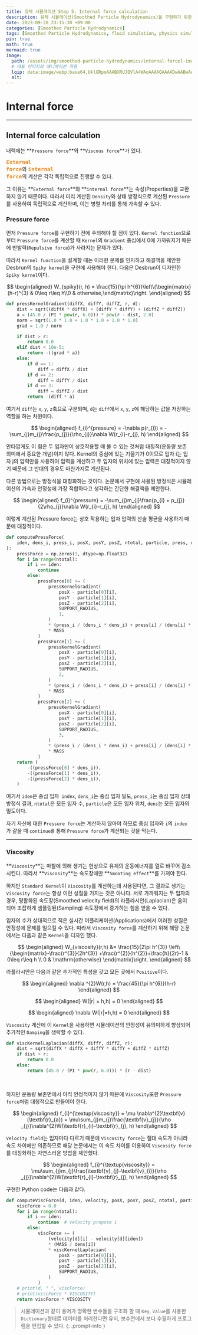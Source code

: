 ```yaml
---
title: 유체 시뮬레이션 Step 5. Internal force calculation
description: 유체 시뮬레이션(Smoothed Particle Hydrodynamics)을 구현하기 위한 다섯 번째 걸음
date: 2023-09-20 23:15:30 +09:00
categories: [Smoothed Particle Hydrodynamics]
tags: [Smoothed Particle Hydrodynamics, fluid simulation, physics simulation, 유체 시뮬레이션, fluid, 유체, 물리 시뮬레이션, 입자 시뮬레이션, Particles, 입자, SPH]
pin: true
math: true
mermaid: true
image:
  path: /assets/img/smoothed-particle-hydrodynamics/internal-forcel-image.png
  # 대표 이미지의 애니메이션 적용
  lqip: data:image/webp;base64,UklGRpoAAABXRUJQVlA4WAoAAAAQAAAADwAABwAAQUxQSDIAAAARL0AmbZurmr57yyIiqE8oiG0bejIYEQTgqiDA9vqnsUSI6H+oAERp2HZ65qP/VIAWAFZQOCBCAAAA8AEAnQEqEAAIAAVAfCWkAALp8sF8rgRgAP7o9FDvMCkMde9PK7euH5M1m6VWoDXf2FkP3BqV0ZYbO6NA/VFIAAAA
  alt:
---
```

<!--  -->
# **Internal force**
<hr>

## Internal force calculation <br>

내력에는 **`Pressure force`**와 **`Viscous force`**가 있다.

<span style="color: rgb(255,128,0)"><code><big><b>External force</b></big></code></span>와 <span style="color: rgb(255,128,0)"><code><big><b>internal force</b></big></code></span>의 계산은 각각 독립적으로 진행할 수 있다.

그 이유는 **`External force`**와 **`internal force`**는 속성(Properties)을 교환하지 않기 때문이다. 따라서 미리 계산된 `Density`와 상태 방정식으로 계산된 `Pressure`를 사용하여 독립적으로 계산하며, 이는 병렬 처리를 통해 가속할 수 있다.

### **Pressure force**

먼저 `Pressure force`를 구현하기 전에 주의해야 할 점이 있다.
`Kernel function`으로부터 `Pressure force`를 계산할 때 `Kernel`의 `Gradient` 중심에서 0에 가까워지기 때문에 반발력(`Repulsive force`)가 사라지는 문제가 있다.

따라서 `Kernel function`을 설계할 때는 이러한 문제를 인지하고 해결책을 제안한 Desbrun의 `Spiky kernel`을 구현에 사용해야 한다.
다음은 Desbrun이 디자인한 `Spiky kernel`이다.

$$
\begin{aligned}
  W_{spiky}(r, h) = \frac{15}{\pi h^{6}}\left\{\begin{matrix}(h-r)^{3} & 0\leq r\leq h\\0 & otherwise,\end{matrix}\right.
\end{aligned}
$$


```python
def pressKernelGradient(diffX, diffY, diffZ, r, d):
    dist = sqrt((diffX * diffX) + (diffY * diffY) + (diffZ * diffZ))
    a = (45.0 / (PI * pow(r, 6.0))) * pow(r - dist, 2.0)
    norm = sqrt(1.0 * 1.0 + 1.0 * 1.0 + 1.0 * 1.0)
    grad = 1.0 / norm

    if dist > r:
        return 0.0
    elif dist < 10e-5:
        return -((grad * a))
    else:
        if d == 1:
            diff = diffX / dist
        if d == 2:
            diff = diffY / dist
        if d == 3:
            diff = diffZ / dist
        return -(diff * a)
```

여기서 `diff`는 `x`, `y`, `z`축으로 구분되며, `d`는 `diff`에서 `x`, `y`, `z`에 해당하는 값을 저장하는 역할을 하는 차원이다.

$$
\begin{aligned}
  f_{i}^{pressure} = -\nabla p(r_{i}) = -\sum_{j}m_{j}\frac{p_{j}}{\rho_{j}}\nabla W(r_{i}-r_{j}, h)
\end{aligned}
$$


안타깝게도 이 힘은 두 입자만이 상호작용할 때 볼 수 있는 것처럼 대칭적(운동량 보존 의미에서 중요한 개념)이지 않다. Kernel의 중심에 있는 기울기가 0이므로 입자 i는 입자 j의 압력만을 사용하여 압력을 계산하고 두 입자의 위치에 있는 압력은 대칭적이지 않기 때문에 그 반대의 경우도 마찬가지로 계산된다.

다른 방법으로는 방정식을 대칭화하는 것이다. 논문에서 구현에 사용된 방정식은 시뮬레이션의 가속과 안정성에 가장 적합하다고 생각하는 간단한 해결책을 제안한다.

$$
\begin{aligned}
  f_{i}^{pressure} = -\sum_{j}m_{j}\frac{p_{i} + p_{j}}{2\rho_{j}}\nabla W(r_{i}-r_{j}, h)
\end{aligned}
$$

이렇게 계산된 Pressure force는 상호 작용하는 입자 압력의 산술 평균을 사용하기 때문에 대칭적이다.
<br>
```python
def computePressForce(
    iden, dens_i, press_i, posX, posY, posZ, ntotal, particle, press, dens
):
    pressForce = np.zeros(3, dtype=np.float32)
    for i in range(ntotal):
        if i == iden:
            continue
        else:
            pressForce[0] += (
                pressKernelGradient(
                    posX - particle[0][i],
                    posY - particle[1][i],
                    posZ - particle[2][i],
                    SUPPORT_RADIUS,
                    1,
                )
                * (press_i / (dens_i * dens_i) + press[i] / (dens[i] * dens[i]))
                * MASS
            )
            pressForce[1] += (
                pressKernelGradient(
                    posX - particle[0][i],
                    posY - particle[1][i],
                    posZ - particle[2][i],
                    SUPPORT_RADIUS,
                    2,
                )
                * (press_i / (dens_i * dens_i) + press[i] / (dens[i] * dens[i]))
                * MASS
            )
            pressForce[2] += (
                pressKernelGradient(
                    posX - particle[0][i],
                    posY - particle[1][i],
                    posZ - particle[2][i],
                    SUPPORT_RADIUS,
                    3,
                )
                * (press_i / (dens_i * dens_i) + press[i] / (dens[i] * dens[i]))
                * MASS
            )
    return (
        -((pressForce[0] * dens_i)),
        -((pressForce[1] * dens_i)),
        -((pressForce[2] * dens_i)),
    )
```

여기서 `iden`은 중심 입자` index`, `dens_i`는 중심 입자 밀도, `press_i`는 중심 입자 상태 방정식 결과, `ntotal`은 모든 입자 수, `particle`은 모든 입자 위치, `dens`는 모든 입자의 밀도이다.

자기 자신에 대한 `Pressure force`는 계산하지 않아야 하므로 중심 입자와 `i`의 `index`가 같을 때 `continue를` 통해 `Pressure force`가 계산되는 것을 막는다.

<hr>

### **Viscosity**

**`Viscosity`**는 마찰에 의해 생기는 현상으로 유체의 운동에너지를 열로 바꾸어 감소시킨다. 따라서 **`Viscosity`**는 속도장에만 **`Smooting effect`**를 가져야 한다.

하지만 `Standard Kernel`이 `Viscosity`를 계산하는데 사용된다면, 그 결과로 생기는 `Viscosity force`는 항상 이런 성질을 가지는 것은 아니다. 서로 가까워지는 두 입자의 경우, 평활화된 속도장(Smoothed velocity field)의 라플라시안(Laplacian)은 음이 되어 조잡하게 샘플링된(Sampling) 속도장에서 증가하는 힘을 얻을 수 있다.

입자의 수가 상대적으로 적은 실시간 어플리케이션(Applications)에서 이러한 성질은 안정성에 문제를 일으킬 수 있다. 따라서 `Viscosity force`를 계산하기 위해 해당 논문에서는 다음과 같은 `Kernel`을 디자인 했다.

$$
\begin{aligned}
  W_{viscosity}(r,h) &= \frac{15}{2\pi h^{3}} \left\{\begin{matrix}-\frac{r^{3}}{2h^{3}} +\frac{r^{2}}{h^{2}}+\frac{h}{2r}-1 & 0\leq r\leq h \\ 0 & \mathrm{otherwise} \end{matrix}\right.
\end{aligned}
$$

라플라시안은 다음과 같은 추가적인 특성을 갖고 모든 곳에서 `Positive`이다.

$$
\begin{aligned}
  \nabla ^{2}W(r,h) = \frac{45}{\pi h^{6}}(h-r)
\end{aligned}
$$

$$
\begin{aligned}
  W(|r| = h,h) = 0
\end{aligned}
$$

$$
\begin{aligned}
  \nabla W(|r|=h,h) = 0
\end{aligned}
$$


`Viscosity` 계산에 이 `Kernel`을 사용하면 시뮬레이션의 안정성이 유의미하게 향상되어 추가적인 `Damping`을 생략할 수 있다.
<br>
```python
def viscKernelLaplacian(diffX, diffY, diffZ, r):
    dist = sqrt(diffX * diffX + diffY * diffY + diffZ * diffZ)
    if dist > r:
        return 0.0
    else:
        return (45.0 / (PI * pow(r, 6.0))) * (r - dist)
```
<br>

하지만 운동량 보존면에서 아직 안정적이지 않기 때문에 `Viscosity`또한 `Pressure force`처럼 대칭적으로 만들어야 한다.

$$
\begin{aligned}
  f_{i}^{\textup{viscosity}} = \mu \nabla^{2}\textbf{v}(\textbf{r}_{a}) = \mu\sum_{j}m_{j}\frac{\textbf{v}_{j}}{\rho _{j}}\nabla^{2}W(\textbf{r}_{i}-\textbf{r}_{j}, h)
\end{aligned}
$$

`Velocity field`는 입자마다 다르기 때문에 `Viscosity force`는 절대 속도가 아니라 속도 차이에만 의존하므로 해당 논문에서는 이 속도 차이를 이용하여 `Viscosity force`를 대칭화하는 자연스러운 방법을 제안했다.

$$
\begin{aligned}
  f_{i}^{\textup{viscosity}} = \mu\sum_{j}m_{j}\frac{\textbf{v}_{j}-\textbf{v}_{i}}{\rho _{j}}\nabla^{2}W(\textbf{r}_{i}-\textbf{r}_{j}, h)
\end{aligned}
$$


구현한 Python code는 다음과 같다.
```python
def computeViscForce(d, iden, velocity, posX, posY, posZ, ntotal, particle, dens):
    viscForce = 0.0
    for i in range(ntotal):
        if i == iden:
            continue  # velocity propose i
        else:
            viscForce += (
                (velocity[d][i] - velocity[d][iden])
                * (MASS / dens[i])
                * viscKernelLaplacian(
                    posX - particle[0][i],
                    posY - particle[1][i],
                    posZ - particle[2][i],
                    SUPPORT_RADIUS,
                )
            )
    # print(d, " ", viscForce)
    # print(viscForce * VISCOSITY)
    return viscForce * VISCOSITY
```
>시뮬레이션과 같이 용어가 명확한 변수들을 구조화 할 때 `Key`, `Value`를 사용한 `Dictionary`형태로 데이터를 처리한다면 유지, 보수면에서 보다 수월하게 프로그램을 편집할 수 있다.
{: .prompt-info }